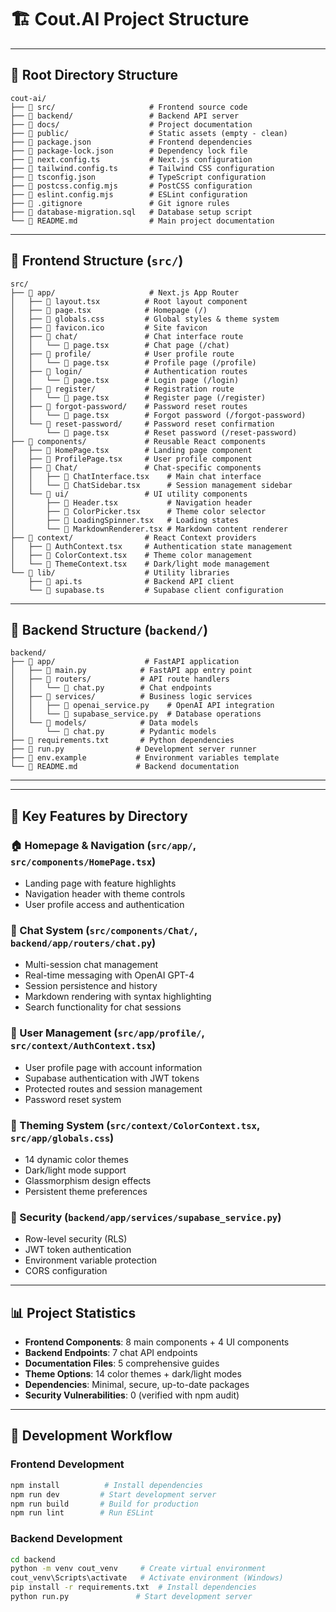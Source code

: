 # 🏗️ Cout.AI Project Structure
---

## 📁 Root Directory Structure

```
cout-ai/
├── 📁 src/                     # Frontend source code
├── 📁 backend/                 # Backend API server
├── 📁 docs/                    # Project documentation
├── 📁 public/                  # Static assets (empty - clean)
├── 📄 package.json             # Frontend dependencies
├── 📄 package-lock.json        # Dependency lock file
├── 📄 next.config.ts           # Next.js configuration
├── 📄 tailwind.config.ts       # Tailwind CSS configuration
├── 📄 tsconfig.json            # TypeScript configuration
├── 📄 postcss.config.mjs       # PostCSS configuration
├── 📄 eslint.config.mjs        # ESLint configuration
├── 📄 .gitignore               # Git ignore rules
├── 📄 database-migration.sql   # Database setup script
└── 📄 README.md                # Main project documentation
```

---

## 🎨 Frontend Structure (`src/`)

```
src/
├── 📁 app/                     # Next.js App Router
│   ├── 📄 layout.tsx          # Root layout component
│   ├── 📄 page.tsx            # Homepage (/)
│   ├── 📄 globals.css         # Global styles & theme system
│   ├── 📄 favicon.ico         # Site favicon
│   ├── 📁 chat/               # Chat interface route
│   │   └── 📄 page.tsx        # Chat page (/chat)
│   ├── 📁 profile/            # User profile route
│   │   └── 📄 page.tsx        # Profile page (/profile)
│   ├── 📁 login/              # Authentication routes
│   │   └── 📄 page.tsx        # Login page (/login)
│   ├── 📁 register/           # Registration route
│   │   └── 📄 page.tsx        # Register page (/register)
│   ├── 📁 forgot-password/    # Password reset routes
│   │   └── 📄 page.tsx        # Forgot password (/forgot-password)
│   └── 📁 reset-password/     # Password reset confirmation
│       └── 📄 page.tsx        # Reset password (/reset-password)
├── 📁 components/             # Reusable React components
│   ├── 📄 HomePage.tsx        # Landing page component
│   ├── 📄 ProfilePage.tsx     # User profile component
│   ├── 📁 Chat/               # Chat-specific components
│   │   ├── 📄 ChatInterface.tsx    # Main chat interface
│   │   └── 📄 ChatSidebar.tsx      # Session management sidebar
│   └── 📁 ui/                 # UI utility components
│       ├── 📄 Header.tsx           # Navigation header
│       ├── 📄 ColorPicker.tsx      # Theme color selector
│       ├── 📄 LoadingSpinner.tsx   # Loading states
│       └── 📄 MarkdownRenderer.tsx # Markdown content renderer
├── 📁 context/                # React Context providers
│   ├── 📄 AuthContext.tsx     # Authentication state management
│   ├── 📄 ColorContext.tsx    # Theme color management
│   └── 📄 ThemeContext.tsx    # Dark/light mode management
└── 📁 lib/                    # Utility libraries
    ├── 📄 api.ts              # Backend API client
    └── 📄 supabase.ts         # Supabase client configuration
```

---

## 🔧 Backend Structure (`backend/`)

```
backend/
├── 📁 app/                    # FastAPI application
│   ├── 📄 main.py            # FastAPI app entry point
│   ├── 📁 routers/           # API route handlers
│   │   └── 📄 chat.py        # Chat endpoints
│   ├── 📁 services/          # Business logic services
│   │   ├── 📄 openai_service.py    # OpenAI API integration
│   │   └── 📄 supabase_service.py  # Database operations
│   └── 📁 models/            # Data models
│       └── 📄 chat.py        # Pydantic models
├── 📄 requirements.txt       # Python dependencies
├── 📄 run.py                # Development server runner
├── 📄 env.example           # Environment variables template
└── 📄 README.md             # Backend documentation
```

---

---

## 🎯 Key Features by Directory

### 🏠 Homepage & Navigation (`src/app/`, `src/components/HomePage.tsx`)
- Landing page with feature highlights
- Navigation header with theme controls
- User profile access and authentication

### 💬 Chat System (`src/components/Chat/`, `backend/app/routers/chat.py`)
- Multi-session chat management
- Real-time messaging with OpenAI GPT-4
- Session persistence and history
- Markdown rendering with syntax highlighting
- Search functionality for chat sessions

### 👤 User Management (`src/app/profile/`, `src/context/AuthContext.tsx`)
- User profile page with account information
- Supabase authentication with JWT tokens
- Protected routes and session management
- Password reset system

### 🎨 Theming System (`src/context/ColorContext.tsx`, `src/app/globals.css`)
- 14 dynamic color themes
- Dark/light mode support
- Glassmorphism design effects
- Persistent theme preferences

### 🔐 Security (`backend/app/services/supabase_service.py`)
- Row-level security (RLS)
- JWT token authentication
- Environment variable protection
- CORS configuration

---

## 📊 Project Statistics

- **Frontend Components**: 8 main components + 4 UI components
- **Backend Endpoints**: 7 chat API endpoints
- **Documentation Files**: 5 comprehensive guides
- **Theme Options**: 14 color themes + dark/light modes
- **Dependencies**: Minimal, secure, up-to-date packages
- **Security Vulnerabilities**: 0 (verified with npm audit)

---

## 🚀 Development Workflow

### Frontend Development
```bash
npm install          # Install dependencies
npm run dev         # Start development server
npm run build       # Build for production
npm run lint        # Run ESLint
```

### Backend Development
```bash
cd backend
python -m venv cout_venv     # Create virtual environment
cout_venv\Scripts\activate   # Activate environment (Windows)
pip install -r requirements.txt  # Install dependencies
python run.py               # Start development server
```
